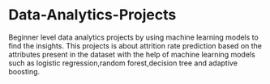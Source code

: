# Data-Analytics-Projects
Beginner level data analytics projects by using machine learning models to find the insights.
This projects is about attrition rate prediction based on the attributes present in the dataset with the help of machine learning models such as logistic regression,random forest,decision tree and adaptive boosting.
